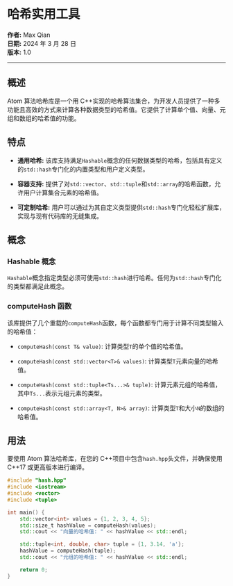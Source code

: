 # 哈希实用工具

**作者:** Max Qian  
**日期:** 2024 年 3 月 28 日  
**版本:** 1.0

---

## 概述

Atom 算法哈希库是一个用 C++实现的哈希算法集合，为开发人员提供了一种多功能且高效的方式来计算各种数据类型的哈希值。它提供了计算单个值、向量、元组和数组的哈希值的功能。

## 特点

- **通用哈希:** 该库支持满足`Hashable`概念的任何数据类型的哈希，包括具有定义的`std::hash`专门化的内置类型和用户定义类型。
- **容器支持:** 提供了对`std::vector`、`std::tuple`和`std::array`的哈希函数，允许用户计算集合元素的哈希值。

- **可定制哈希:** 用户可以通过为其自定义类型提供`std::hash`专门化轻松扩展库，实现与现有代码库的无缝集成。

## 概念

### Hashable 概念

`Hashable`概念指定类型必须可使用`std::hash`进行哈希。任何为`std::hash`专门化的类型都满足此概念。

### computeHash 函数

该库提供了几个重载的`computeHash`函数，每个函数都专门用于计算不同类型输入的哈希值：

- `computeHash(const T& value)`: 计算类型`T`的单个值的哈希值。
- `computeHash(const std::vector<T>& values)`: 计算类型`T`元素向量的哈希值。

- `computeHash(const std::tuple<Ts...>& tuple)`: 计算元素元组的哈希值，其中`Ts...`表示元组元素的类型。

- `computeHash(const std::array<T, N>& array)`: 计算类型`T`和大小`N`的数组的哈希值。

## 用法

要使用 Atom 算法哈希库，在您的 C++项目中包含`hash.hpp`头文件，并确保使用 C++17 或更高版本进行编译。

```cpp
#include "hash.hpp"
#include <iostream>
#include <vector>
#include <tuple>

int main() {
    std::vector<int> values = {1, 2, 3, 4, 5};
    std::size_t hashValue = computeHash(values);
    std::cout << "向量的哈希值: " << hashValue << std::endl;

    std::tuple<int, double, char> tuple = {1, 3.14, 'a'};
    hashValue = computeHash(tuple);
    std::cout << "元组的哈希值: " << hashValue << std::endl;

    return 0;
}
```

